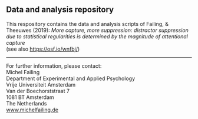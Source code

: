 ## Data and analysis repository

This respository contains the data and analysis scripts of Failing, & Theeuwes (2019):  *More capture, more suppression: distractor suppression due to statistical regularities is determined by the magnitude of attentional capture* \
(see also https://osf.io/wnfbj/)

---

For further information, please contact:\
Michel Failing\
Department of Experimental and Applied Psychology\
Vrije Universiteit Amsterdam\
Van der Boechorststraat 7\
1081 BT Amsterdam\
The Netherlands\
www.michelfailing.de
